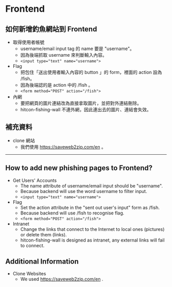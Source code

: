 # Frontend
## 如何新增釣魚網站到 Frontend
- 取得使用者帳號
    - username/email input tag 的 name 要是 "username"。
    - 因為後端抓取 username 來判斷輸入內容。
    - ``<input type="text" name="username">``
- Flag
    - 把包住「送出使用者輸入內容的 button 」的 form，裡面的 action 設為 /fish。
    - 因為後端認的是 action 中的 /fish 。
    - ``<form method="POST" action="/fish">``
- 內網
    - 要把網頁的圖片連結改為直接拿取圖片，並把對外連結刪除。
    - hitcon-fishing-wall 不連外網，因此連出去的圖片、連結會失效。

## 補充資料
- clone 網站
    - 我們使用 https://saveweb2zip.com/en 。

----------------------------------------------------------------------------

## How to add new phishing pages to Frontend?
- Get Users' Accounts
    - The name attribute of username/email input should be "username".
    - Because backend will use the word username to filter input.
    - ``<input type="text" name="username">``
- Flag
    - Set the action attribute in the "sent out user's input" form as /fish.
    - Because backend will use /fish to recognise flag.
    - ``<form method="POST" action="/fish">``
- Intranet
    - Change the links that connect to the Internet to local ones (pictures) or delete them (links).
    - hitcon-fishing-wall is designed as intranet, any external links will fail to connect.

## Additional Information
- Clone Websites
    -  We used https://saveweb2zip.com/en . 
